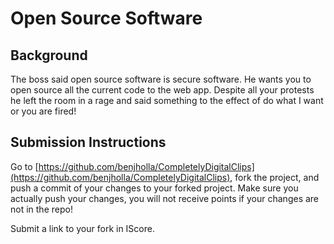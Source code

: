 # Open Source Software

## Background
The boss said open source software is secure software.  He wants you to open source all the current code to the web app.  Despite all your protests he left the room in a rage and said something to the effect of do what I want or you are fired!

## Submission Instructions

Go to [https://github.com/benjholla/CompletelyDigitalClips](https://github.com/benjholla/CompletelyDigitalClips), fork the project, and push a commit of your changes to your forked project. Make sure you actually push your changes, you will not receive points if your changes are not in the repo!

Submit a link to your fork in IScore.